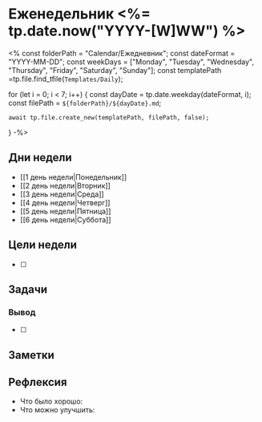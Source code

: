 # Еженедельник <%= tp.date.now("YYYY-[W]WW") %>
<% 
const folderPath = "Calendar/Ежедневник"; 
const dateFormat = "YYYY-MM-DD";
const weekDays = ["Monday", "Tuesday", "Wednesday", "Thursday", "Friday", "Saturday", "Sunday"];
const templatePath =tp.file.find_tfile(`Templates/Daily`);

for (let i = 0; i < 7; i++) {
    const dayDate = tp.date.weekday(dateFormat, i);
    const filePath = `${folderPath}/${dayDate}.md`;
    
    await tp.file.create_new(templatePath, filePath, false);
}
-%>
## Дни недели

- [[1 день недели|Понедельник]]
- [[2 день недели|Вторник]]
- [[3 день недели|Среда]]
- [[4 день недели|Четверг]]
- [[5 день недели|Пятница]]
- [[6 день недели|Суббота]]

## Цели недели

- [ ]

## Задачи

### Вывод

- [ ]

## Заметки

## Рефлексия

- Что было хорошо:
- Что можно улучшить: